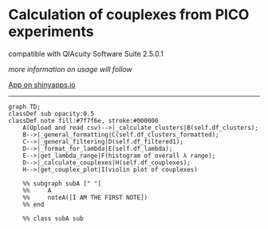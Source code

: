 # Calculation of couplexes from PICO experiments

compatible with QIAcuity Software Suite 2.5.0.1

*more information on usage will follow*

[App on shinyapps.io](https://thundert.shinyapps.io/calculate_couplexes/)


---

```mermaid
graph TD;
classDef sub opacity:0.5
classDef note fill:#7f7f6e, stroke:#000000
    A(Upload and read csv)-->|_calculate_clusters|B(self.df_clusters);
    B-->|_general_formatting|C(self.df_clusters_formatted);
    C-->|_general_filtering|D(self.df_filtered1);
    D-->|_format_for_lambda|E(self.df_lambda);
    E-->|get_lambda_range|F(histogram of overall λ range);
    D-->|_calculate_couplexes|H(self.df_couplexes);
    H-->|get_couplex_plot|I(violin plot of couplexes)

    %% subgraph subA [" "]
    %%     A
    %%     noteA([I AM THE FIRST NOTE])
    %% end

    %% class subA sub

    
```

<!-- (re)deploying the app

```powershell
rsconnect deploy shiny C:\Users\tl100\PycharmProjects\shiny_amulator --name thundert --title calculate_couplexes
``` -->

<!-- rename git repository
* disconnect from remote ```git remote rm origin```
* add the new remote branch ```git remote add origin https://github.com/LangeTo/calculations-pico.git```
* then set upstream branch ```git push --set-upstream origin master``` -->

<!-- might also be interesting instead of shiny: https://docs.bokeh.org/en/latest/index.html#  -->